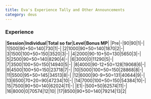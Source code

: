 ```yaml
---
title: Eva's Experience Tally and Other Announcements
category: deus
---
```

### Experience

|__Session__|__Individual__|__Total so far__|__Level__|__Bonus MP__|
|Pre|-|90|90|1|-|
|1|500|90+50=140|730|1|-|
|2|1000|90+50=140|1870|2|-|
|3|1500|100+50=150|3520|3|-|
|4|2000|90-10+50=130|5650|3|-|
|5|2500|90+50=140|8290|4|-|
|6|3000|0|11290|5|-|
|7|3500|100+50=150|14940|5|-|
|8|4000|90-12+50=128|19068|6|-|
|9|4500|100+50=150|23718|7|-|
|10|5000|100+50=150|28868|8|-|
|11|5500|95+50=145|34513|8|-|
|12|6000|90-9+50=131|40644|9|-|
|13|6500|70+20=90|47234|10|-|
|14|7000|100+50=150|54384|10|-|
|15|7500|90+50=140|62024|11|-|
|E1|-|500+50|62574|11|-|
|16|8000|0|70574|12|10|
|17|8500|90+50=140|79214|13|2|
